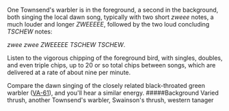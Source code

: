One Townsend's warbler is in the foreground, a second in the background, both singing the local dawn song, typically with two short _zweee_ notes, a much louder and longer _ZWEEEEE_, followed by the two loud concluding _TSCHEW_ notes: 

_zwee zwee ZWEEEEE TSCHEW TSCHEW_.
 
Listen to the vigorous chipping of the foreground bird, with singles, doubles, and even triple chips, up to 20 or so total chips between songs, which are delivered at a rate of about nine per minute. 

Compare the dawn singing of the closely related black-throated green warbler ([VA-61](http://listeningtoacontinentsing.com/recording.php?page=VA-61)), and you'll hear a similar energy.
#####Background
Varied thrush, another Townsend's warbler, Swainson's thrush, western tanager
